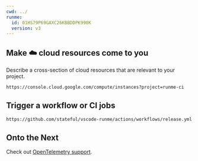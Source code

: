```yaml
---
cwd: ../
runme:
  id: 01HS79P69GAXC26KBBDDPK990K
  version: v3
---
```


## Make ☁️ cloud resources come to you

Describe a cross-section of cloud resources that are relevant to your project.

```sh {"id":"01HR545J9WHSZ59MNJ8E0CMRJ7"}
https://console.cloud.google.com/compute/instances?project=runme-ci
```

## Trigger a workflow or CI jobs

```sh {"id":"01HS79S133NZYKPS0SZ590KH5K"}
https://github.com/stateful/vscode-runme/actions/workflows/release.yml
```

## Onto the Next

Check out [OpenTelemetry support](traces.md).
